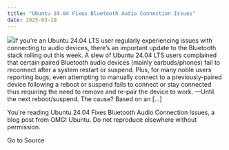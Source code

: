 ```yaml
---
title: "Ubuntu 24.04 Fixes Bluetooth Audio Connection Issues"
date: 2025-03-19
---
```


![](https://i0.wp.com/www.omgubuntu.co.uk/wp-content/uploads/2025/03/photo-1606220588913-b3aacb4d2f46-scaled.jpeg?resize=406%2C232&ssl=1)If you’re an Ubuntu 24.04 LTS user regularly experiencing issues with connecting to audio devices, there’s an important update to the Bluetooth stack rolling out this week. A slew of Ubuntu 24.04 LTS users complained that certain paired Bluetooth audio devices (mainly earbuds/phones) fail to reconnect after a system restart or suspend. Plus, for many noble users reporting bugs, even attempting to manually connect to a previously-paired device following a reboot or suspend fails to connect or stay connected thus requiring the need to remove and re-pair the device to work. —Until the next reboot/suspend. The cause? Based on an \[…\]

You're reading Ubuntu 24.04 Fixes Bluetooth Audio Connection Issues, a blog post from OMG! Ubuntu. Do not reproduce elsewhere without permission.

Go to Source
